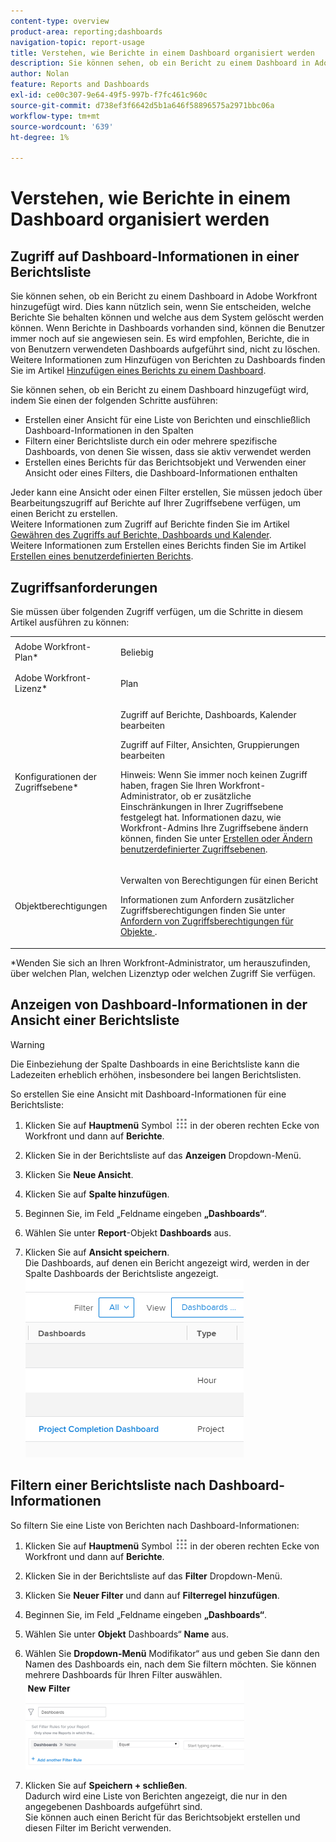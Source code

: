 ```yaml
---
content-type: overview
product-area: reporting;dashboards
navigation-topic: report-usage
title: Verstehen, wie Berichte in einem Dashboard organisiert werden
description: Sie können sehen, ob ein Bericht zu einem Dashboard in Adobe Workfront hinzugefügt wird. Dies kann nützlich sein, wenn Sie entscheiden, welche Berichte Sie behalten können und welche aus dem System gelöscht werden können. Wenn Berichte in Dashboards vorhanden sind, können die Benutzer immer noch auf sie angewiesen sein. Es wird empfohlen, Berichte, die in von Benutzern verwendeten Dashboards aufgeführt sind, nicht zu löschen. Weitere Informationen zum Hinzufügen von Berichten zu Dashboards finden Sie im Artikel Hinzufügen eines Berichts zu einem Dashboard.
author: Nolan
feature: Reports and Dashboards
exl-id: ce00c307-9e64-49f5-997b-f7fc461c960c
source-git-commit: d738ef3f6642d5b1a646f58896575a2971bbc06a
workflow-type: tm+mt
source-wordcount: '639'
ht-degree: 1%

---
```


# Verstehen, wie Berichte in einem Dashboard organisiert werden

## Zugriff auf Dashboard-Informationen in einer Berichtsliste

Sie können sehen, ob ein Bericht zu einem Dashboard in Adobe Workfront hinzugefügt wird. Dies kann nützlich sein, wenn Sie entscheiden, welche Berichte Sie behalten können und welche aus dem System gelöscht werden können. Wenn Berichte in Dashboards vorhanden sind, können die Benutzer immer noch auf sie angewiesen sein. Es wird empfohlen, Berichte, die in von Benutzern verwendeten Dashboards aufgeführt sind, nicht zu löschen.\
Weitere Informationen zum Hinzufügen von Berichten zu Dashboards finden Sie im Artikel [Hinzufügen eines Berichts zu einem Dashboard](../../../reports-and-dashboards/dashboards/creating-and-managing-dashboards/add-report-dashboard.md).

Sie können sehen, ob ein Bericht zu einem Dashboard hinzugefügt wird, indem Sie einen der folgenden Schritte ausführen:

* Erstellen einer Ansicht für eine Liste von Berichten und einschließlich Dashboard-Informationen in den Spalten
* Filtern einer Berichtsliste durch ein oder mehrere spezifische Dashboards, von denen Sie wissen, dass sie aktiv verwendet werden
* Erstellen eines Berichts für das Berichtsobjekt und Verwenden einer Ansicht oder eines Filters, die Dashboard-Informationen enthalten

Jeder kann eine Ansicht oder einen Filter erstellen, Sie müssen jedoch über Bearbeitungszugriff auf Berichte auf Ihrer Zugriffsebene verfügen, um einen Bericht zu erstellen.\
Weitere Informationen zum Zugriff auf Berichte finden Sie im Artikel [Gewähren des Zugriffs auf Berichte, Dashboards und Kalender](../../../administration-and-setup/add-users/configure-and-grant-access/grant-access-reports-dashboards-calendars.md).\
Weitere Informationen zum Erstellen eines Berichts finden Sie im Artikel [Erstellen eines benutzerdefinierten Berichts](../../../reports-and-dashboards/reports/creating-and-managing-reports/create-custom-report.md).

## Zugriffsanforderungen

Sie müssen über folgenden Zugriff verfügen, um die Schritte in diesem Artikel ausführen zu können:

<table style="table-layout:auto"> 
 <col> 
 <col> 
 <tbody> 
  <tr> 
   <td role="rowheader">Adobe Workfront-Plan*</td> 
   <td> <p>Beliebig</p> </td> 
  </tr> 
  <tr> 
   <td role="rowheader">Adobe Workfront-Lizenz*</td> 
   <td> <p>Plan </p> </td> 
  </tr> 
  <tr> 
   <td role="rowheader">Konfigurationen der Zugriffsebene*</td> 
   <td> <p>Zugriff auf Berichte, Dashboards, Kalender bearbeiten</p> <p>Zugriff auf Filter, Ansichten, Gruppierungen bearbeiten</p> <p>Hinweis: Wenn Sie immer noch keinen Zugriff haben, fragen Sie Ihren Workfront-Administrator, ob er zusätzliche Einschränkungen in Ihrer Zugriffsebene festgelegt hat. Informationen dazu, wie Workfront-Admins Ihre Zugriffsebene ändern können, finden Sie unter <a href="../../../administration-and-setup/add-users/configure-and-grant-access/create-modify-access-levels.md" class="MCXref xref">Erstellen oder Ändern benutzerdefinierter Zugriffsebenen</a>.</p> </td> 
  </tr> 
  <tr> 
   <td role="rowheader">Objektberechtigungen</td> 
   <td> <p>Verwalten von Berechtigungen für einen Bericht</p> <p>Informationen zum Anfordern zusätzlicher Zugriffsberechtigungen finden Sie unter <a href="../../../workfront-basics/grant-and-request-access-to-objects/request-access.md" class="MCXref xref">Anfordern von Zugriffsberechtigungen für Objekte </a>.</p> </td> 
  </tr> 
 </tbody> 
</table>

&#42;Wenden Sie sich an Ihren Workfront-Administrator, um herauszufinden, über welchen Plan, welchen Lizenztyp oder welchen Zugriff Sie verfügen.

## Anzeigen von Dashboard-Informationen in der Ansicht einer Berichtsliste

>[!WARNING]
>
>Die Einbeziehung der Spalte Dashboards in eine Berichtsliste kann die Ladezeiten erheblich erhöhen, insbesondere bei langen Berichtslisten.

So erstellen Sie eine Ansicht mit Dashboard-Informationen für eine Berichtsliste:

1. Klicken Sie auf **Hauptmenü** Symbol ![](assets/main-menu-icon.png) in der oberen rechten Ecke von Workfront und dann auf **Berichte**.
1. Klicken Sie in der Berichtsliste auf das **Anzeigen** Dropdown-Menü.
1. Klicken Sie **Neue Ansicht**.
1. Klicken Sie auf **Spalte hinzufügen**.
1. Beginnen Sie, im Feld „Feldname eingeben **„Dashboards“**.
1. Wählen Sie unter **Report**-Objekt **Dashboards** aus.

1. Klicken Sie auf **Ansicht speichern**.\
   Die Dashboards, auf denen ein Bericht angezeigt wird, werden in der Spalte Dashboards der Berichtsliste angezeigt.\
   ![](assets/qs-dashboards-in-report-view.png)

## Filtern einer Berichtsliste nach Dashboard-Informationen

So filtern Sie eine Liste von Berichten nach Dashboard-Informationen:

1. Klicken Sie auf **Hauptmenü** Symbol ![](assets/main-menu-icon.png) in der oberen rechten Ecke von Workfront und dann auf **Berichte**.

1. Klicken Sie in der Berichtsliste auf das **Filter** Dropdown-Menü.
1. Klicken Sie **Neuer Filter** und dann auf **Filterregel hinzufügen**.

1. Beginnen Sie, im Feld „Feldname eingeben **„Dashboards“**.

1. Wählen Sie unter **Objekt** Dashboards“ **Name** aus.

1. Wählen Sie **Dropdown-Menü** Modifikator“ aus und geben Sie dann den Namen des Dashboards ein, nach dem Sie filtern möchten. Sie können mehrere Dashboards für Ihren Filter auswählen.\
   ![](assets/qs-dashboards-in-report-filters-350x143.png)

1. Klicken Sie auf **Speichern + schließen**.\
   Dadurch wird eine Liste von Berichten angezeigt, die nur in den angegebenen Dashboards aufgeführt sind.\
   Sie können auch einen Bericht für das Berichtsobjekt erstellen und diesen Filter im Bericht verwenden.
